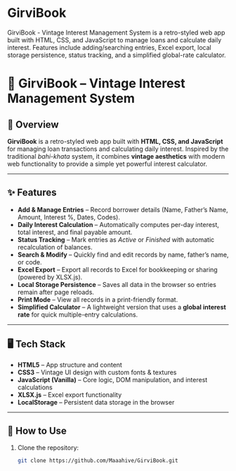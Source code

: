 # GirviBook
GirviBook - Vintage Interest Management System is a retro-styled web app built with HTML, CSS, and JavaScript to manage loans and calculate daily interest. Features include adding/searching entries, Excel export, local storage persistence, status tracking, and a simplified global-rate calculator.
# 📖 GirviBook – Vintage Interest Management System  

## 🏦 Overview  
**GirviBook** is a retro-styled web app built with **HTML, CSS, and JavaScript** for managing loan transactions and calculating daily interest. Inspired by the traditional *bahi-khata* system, it combines **vintage aesthetics** with modern web functionality to provide a simple yet powerful interest calculator.  

---

## ✨ Features  
- **Add & Manage Entries** – Record borrower details (Name, Father’s Name, Amount, Interest %, Dates, Codes).  
- **Daily Interest Calculation** – Automatically computes per-day interest, total interest, and final payable amount.  
- **Status Tracking** – Mark entries as *Active* or *Finished* with automatic recalculation of balances.  
- **Search & Modify** – Quickly find and edit records by name, father’s name, or code.  
- **Excel Export** – Export all records to Excel for bookkeeping or sharing (powered by XLSX.js).  
- **Local Storage Persistence** – Saves all data in the browser so entries remain after page reloads.  
- **Print Mode** – View all records in a print-friendly format.  
- **Simplified Calculator** – A lightweight version that uses a **global interest rate** for quick multiple-entry calculations.  

---

## 🖥️ Tech Stack  
- **HTML5** – App structure and content  
- **CSS3** – Vintage UI design with custom fonts & textures  
- **JavaScript (Vanilla)** – Core logic, DOM manipulation, and interest calculations  
- **XLSX.js** – Excel export functionality  
- **LocalStorage** – Persistent data storage in the browser  

---

## 🚀 How to Use  
1. Clone the repository:  
   ```bash
   git clone https://github.com/Maaahive/GirviBook.git
